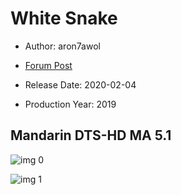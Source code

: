 # White Snake

* Author: aron7awol

* [Forum Post](https://www.avsforum.com/threads/bass-eq-for-filtered-movies.2995212/post-59171770)

* Release Date: 2020-02-04
* Production Year: 2019

## Mandarin DTS-HD MA 5.1

![img 0](https://i.imgur.com/JhFkDSM.jpg)

![img 1](https://i.imgur.com/qbthTN2.png)

